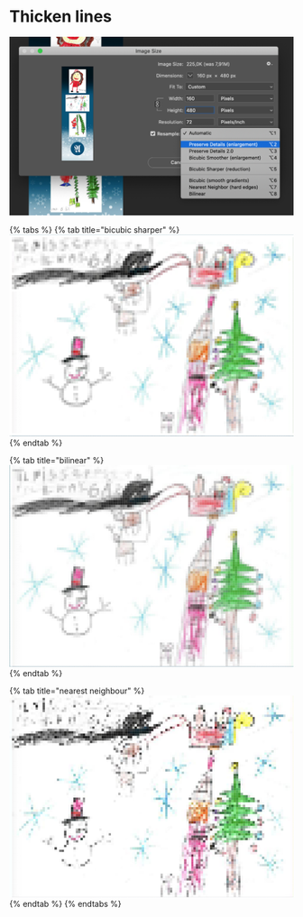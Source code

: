 # Thicken lines

![](../../../.gitbook/assets/screenshot-2020-08-16-at-22.15.45.png)

{% tabs %}
{% tab title="bicubic sharper" %}
![](../../../.gitbook/assets/2-bicubic-sharper.png)
{% endtab %}

{% tab title="bilinear" %}
![](../../../.gitbook/assets/3-bilinear.png)
{% endtab %}

{% tab title="nearest neighbour" %}
![](../../../.gitbook/assets/4-nearest-neighbour.png)
{% endtab %}
{% endtabs %}



 

